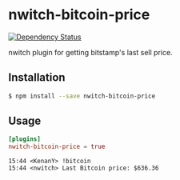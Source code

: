 # nwitch-bitcoin-price

[![Dependency Status](https://gemnasium.com/nwitch/nwitch-bitcoin-price.png)](https://gemnasium.com/nwitch/nwitch-bitcoin-price)

nwitch plugin for getting bitstamp's last sell price.

## Installation

``` bash
$ npm install --save nwitch-bitcoin-price
```

## Usage

``` toml
[plugins]
nwitch-bitcoin-price = true
```

``` irc
15:44 <KenanY> !bitcoin
15:44 <nwitch> Last Bitcoin price: $636.36
```